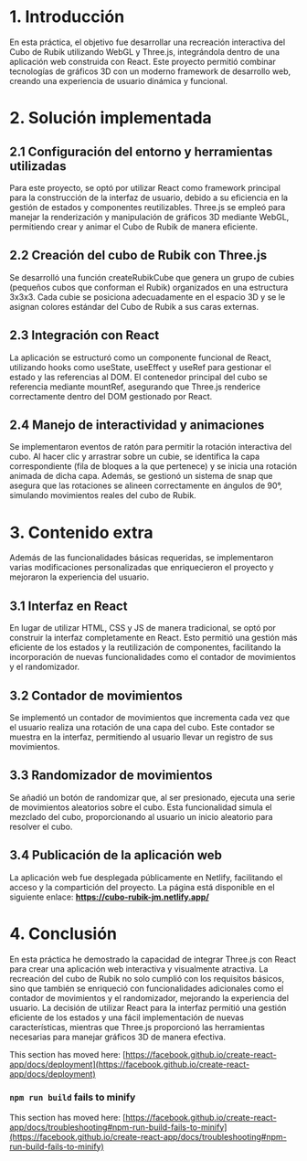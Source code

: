 # 1. Introducción 

En esta práctica, el objetivo fue desarrollar una recreación interactiva del Cubo de Rubik utilizando WebGL y Three.js, integrándola dentro de una aplicación web construida con React. Este proyecto permitió combinar tecnologías de gráficos 3D con un moderno framework de desarrollo web, creando una experiencia de usuario dinámica y funcional. 

# 2. Solución implementada

## 2.1 Configuración del entorno y herramientas utilizadas

Para este proyecto, se optó por utilizar React como framework principal para la construcción de la interfaz de usuario, debido a su eficiencia en la gestión de estados y componentes reutilizables. Three.js se empleó para manejar la renderización y manipulación de gráficos 3D mediante WebGL, permitiendo crear y animar el Cubo de Rubik de manera eficiente.

## 2.2 Creación del cubo de Rubik con Three.js
Se desarrolló una función createRubikCube que genera un grupo de cubies (pequeños cubos que conforman el Rubik) organizados en una estructura 3x3x3. Cada cubie se posiciona adecuadamente en el espacio 3D y se le asignan colores estándar del Cubo de Rubik a sus caras externas.

## 2.3 Integración con React

La aplicación se estructuró como un componente funcional de React, utilizando hooks como useState, useEffect y useRef para gestionar el estado y las referencias al DOM. El contenedor principal del cubo se referencia mediante mountRef, asegurando que Three.js renderice correctamente dentro del DOM gestionado por React.

## 2.4 Manejo de interactividad y animaciones

Se implementaron eventos de ratón para permitir la rotación interactiva del cubo. Al hacer clic y arrastrar sobre un cubie, se identifica la capa correspondiente (fila de bloques a la que pertenece) y se inicia una rotación animada de dicha capa. Además, se gestionó un sistema de snap que asegura que las rotaciones se alineen correctamente en ángulos de 90°, simulando movimientos reales del cubo de Rubik.

# 3. Contenido extra

Además de las funcionalidades básicas requeridas, se implementaron varias modificaciones personalizadas que enriquecieron el proyecto y mejoraron la experiencia del usuario.

## 3.1 Interfaz en React

En lugar de utilizar HTML, CSS y JS de manera tradicional, se optó por construir la interfaz completamente en React. Esto permitió una gestión más eficiente de los estados y la reutilización de componentes, facilitando la incorporación de nuevas funcionalidades como el contador de movimientos y el randomizador.

## 3.2 Contador de movimientos

Se implementó un contador de movimientos que incrementa cada vez que el usuario realiza una rotación de una capa del cubo. Este contador se muestra en la interfaz, permitiendo al usuario llevar un registro de sus movimientos.

## 3.3 Randomizador de movimientos

Se añadió un botón de randomizar que, al ser presionado, ejecuta una serie de movimientos aleatorios sobre el cubo. Esta funcionalidad simula el mezclado del cubo, proporcionando al usuario un inicio aleatorio para resolver el cubo.

## 3.4 Publicación de la aplicación web

La aplicación web fue desplegada públicamente en Netlify, facilitando el acceso y la compartición del proyecto. La página está disponible en el siguiente enlace:
**https://cubo-rubik-jm.netlify.app/**

# 4. Conclusión 
En esta práctica he demostrado la capacidad de integrar Three.js con React para crear una aplicación web interactiva y visualmente atractiva. La recreación del cubo de Rubik no solo cumplió con los requisitos básicos, sino que también se enriqueció con funcionalidades adicionales como el contador de movimientos y el randomizador, mejorando la experiencia del usuario. La decisión de utilizar React para la interfaz permitió una gestión eficiente de los estados y una fácil implementación de nuevas características, mientras que Three.js proporcionó las herramientas necesarias para manejar gráficos 3D de manera efectiva.


This section has moved here: [https://facebook.github.io/create-react-app/docs/deployment](https://facebook.github.io/create-react-app/docs/deployment)

### `npm run build` fails to minify

This section has moved here: [https://facebook.github.io/create-react-app/docs/troubleshooting#npm-run-build-fails-to-minify](https://facebook.github.io/create-react-app/docs/troubleshooting#npm-run-build-fails-to-minify)
